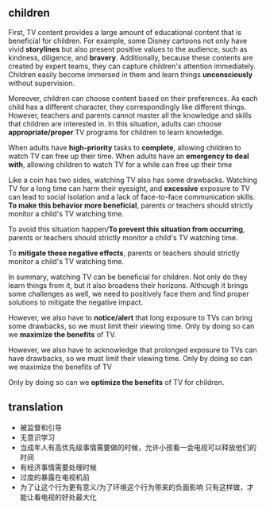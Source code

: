 ## children

First, TV content provides a large amount of educational content that is beneficial for children. For example, some Disney cartoons not only have vivid **storylines** but also present positive values to the audience, such as kindness, diligence, and **bravery**. Additionally, because these contents are created by expert teams, they can capture children's attention immediately. Children easily become immersed in them and learn things **unconsciously** without supervision.

Moreover, children can choose content based on their preferences. As each child has a different character, they correspondingly like different things. However, teachers and parents cannot master all the knowledge and skills that children are interested in.
In this situation, adults can choose **appropriate/proper** TV programs for children to learn knowledge.

When adults have **high-priority** tasks to **complete**, allowing children to watch TV can free up their time.
When adults have an **emergency to deal with**, allowing children to watch TV for a while can free up their time

Like a coin has two sides, watching TV also has some drawbacks. Watching TV for a long time can harm their eyesight, and **excessive** exposure to TV can lead to social isolation and a lack of face-to-face communication skills. **To make this behavior more beneficial**, parents or teachers should strictly monitor a child's TV watching time.

To avoid this situation happen/**To prevent this situation from occurring**, parents or teachers should strictly monitor a child's TV watching time.

To **mitigate these negative effects**, parents or teachers should strictly monitor a child's TV watching time.

In summary, watching TV can be beneficial for children. Not only do they learn things from it, but it also broadens their horizons. Although it brings some challenges as well, we need to positively face them and find proper solutions to mitigate the negative impact.

However, we also have to **notice/alert** that long exposure to TVs can bring some drawbacks, so we must limit their viewing time. Only by doing so can we **maximize the benefits** of TV.

However, we also have to acknowledge that prolonged exposure to TVs can have drawbacks, so we must limit their viewing time. Only by doing so can we maximize the benefits of TV

Only by doing so can we **optimize the benefits** of TV for children.

## translation

- 被监督和引导
- 无意识学习
- 当成年人有高优先级事情需要做的时候，允许小孩看一会电视可以释放他们的时间
- 有经济事情需要处理时候
- 过度的暴露在电视机前
- 为了让这个行为更有意义/为了环境这个行为带来的负面影响
  只有这样做，才能让看电视的好处最大化
